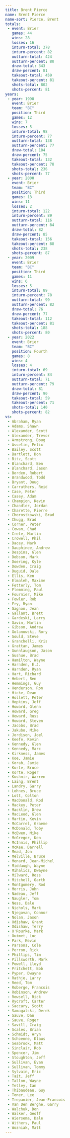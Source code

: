 ```yaml
---
title: Brent Pierce
name: Brent Pierce
name-sort: Pierce, Brent
totals:
 - event: Brier
   games: 44
   wins: 28
   losses: 16
   inturn-total: 378
   inturn-percent: 82
   outturn-total: 424
   outturn-percent: 80
   draw-total: 343
   draw-percent: 81
   takeout-total: 459
   takeout-percent: 81
   shots-total: 802
   shots-percent: 81
years:
 - year: 1998
   event: Brier
   team: "BC"
   position: Third
   games: 12
   wins: 7
   losses: 5
   inturn-total: 98
   inturn-percent: 77
   outturn-total: 138
   outturn-percent: 77
   draw-total: 104
   draw-percent: 75
   takeout-total: 132
   takeout-percent: 78
   shots-total: 236
   shots-percent: 77
 - year: 2000
   event: Brier
   team: "BC"
   position: Third
   games: 13
   wins: 11
   losses: 2
   inturn-total: 122
   inturn-percent: 89
   outturn-total: 116
   outturn-percent: 84
   draw-total: 82
   draw-percent: 85
   takeout-total: 156
   takeout-percent: 88
   shots-total: 238
   shots-percent: 87
 - year: 2009
   event: Brier
   team: "BC"
   position: Third
   games: 11
   wins: 6
   losses: 5
   inturn-total: 89
   inturn-percent: 78
   outturn-total: 99
   outturn-percent: 82
   draw-total: 76
   draw-percent: 77
   takeout-total: 112
   takeout-percent: 81
   shots-total: 188
   shots-percent: 80
 - year: 2022
   event: Brier
   team: "BC"
   position: Fourth
   games: 8
   wins: 4
   losses: 4
   inturn-total: 69
   inturn-percent: 84
   outturn-total: 71
   outturn-percent: 79
   draw-total: 81
   draw-percent: 90
   takeout-total: 59
   takeout-percent: 71
   shots-total: 140
   shots-percent: 82
vs:
 - Abraham, Ryan
 - Adams, Shawn
 - Alexander, Scott
 - Alexander, Trevor
 - Armstrong, Doug
 - Asselin, Felix
 - Bailey, Scott
 - Bartlett, Don
 - Bitz, Scott
 - Blanchard, Ben
 - Blanchard, Jason
 - Borden, Robert
 - Brandwood, Todd
 - Bryant, Doug
 - Carruthers, Reid
 - Case, Peter
 - Casey, Adam
 - Champion, Kevin
 - Chandler, Jordan
 - Charette, Pierre
 - Chorostkowski, Brad
 - Chugg, Brad
 - Corner, Peter
 - Cowan, Chad
 - Crete, Martin
 - Crowell, Phil
 - Dacey, Mark
 - Dauphinee, Andrew
 - Despins, Glen
 - Dobson, Mark
 - Doering, Kyle
 - Dowden, Craig
 - Duguid, Dale
 - Ellis, Ken
 - Elmaleh, Maxime
 - Fetterly, Tom
 - Flemming, Paul
 - Fournier, Mike
 - Fowler, Rob
 - Fry, Ryan
 - Gagnon, Jean
 - Gallant, Brett
 - Gardeski, Larry
 - Gavin, Martin
 - Gibson, Andrew
 - Golanowski, Rory
 - Gould, Steve
 - Granchelli, Kris
 - Grattan, James
 - Gunnlaugson, Jason
 - Gushue, Brad
 - Hamilton, Wayne
 - Harnden, E.J.
 - Harnden, Ryan
 - Hart, Richard
 - Hebert, Ben
 - Hemmings, Guy
 - Henderson, Ron
 - Hicke, Dean
 - Hollett, Peter
 - Hopkins, Jeff
 - Howard, Glenn
 - Howard, Greg
 - Howard, Russ
 - Howard, Steven
 - Jacobs, Brad
 - Jakubo, Mike
 - Jordison, Joel
 - Keefe, Kevin
 - Kennedy, Glen
 - Kennedy, Marc
 - Kirkness, James
 - Koe, Jamie
 - Korab, Jamie
 - Korte, Bruce
 - Korte, Roger
 - Kushnir, Warren
 - Laing, Brent
 - Landry, Garry
 - Lohnes, Bruce
 - Lott, Colton
 - MacDonald, Rod
 - Mackey, Peter
 - Macklin, Drew
 - MacLeod, Glen
 - Martin, Kevin
 - McCarrel, Graeme
 - McDonald, Toby
 - McEwen, Mike
 - McGregor, Ken
 - McInnis, Phillip
 - McKee, Darrell
 - Mead, Jon
 - Melville, Bruce
 - Menard, Jean-Michel
 - Middaugh, Wayne
 - Mihalicz, Dwayne
 - Milward, Ross
 - Mitchell, Garth
 - Montgomery, Rod
 - Morris, John
 - Nadeau, Jeff
 - Naugler, Tom
 - Ness, Dale
 - Nichols, Mark
 - Njegovan, Connor
 - Nolan, Jason
 - Odishaw, Grant
 - Odishaw, Terry
 - O'Rourke, Mark
 - Ouimet, Luc
 - Park, Kevin
 - Parsons, Cole
 - Perron, Rick
 - Phillips, Tim
 - Pillsworth, Mark
 - Powell, Lloyd
 - Pritchett, Bob
 - Pyper, Dwayne
 - Rathje, Larry
 - Reed, Tom
 - Roberge, Francois
 - Robinson, Andrew
 - Rowsell, Rick
 - Rycroft, Carter
 - Saccary, Scott
 - Samagalski, Derek
 - Sauve, Dan
 - Sauve, Roger
 - Savill, Craig
 - Scales, Brian
 - Schmidt, Aryn
 - Schoenne, Klaus
 - Seabrook, Matt
 - Sinclair, Rob
 - Spencer, Jim
 - Stoughton, Jeff
 - Sullivan, Evan
 - Sullivan, Tommy
 - Sylvain, Eric
 - Tait, Jeff
 - Tallon, Wayne
 - Tetley, Ian
 - Thibaudeau, Guy
 - Toner, Lee
 - Trepanier, Jean-Francois
 - Van Den Berghe, Garry
 - Walchuk, Don
 - Walker, Geoff
 - Wiersema, Dale
 - Withers, Paul
 - Wozniak, Matt
---
```

